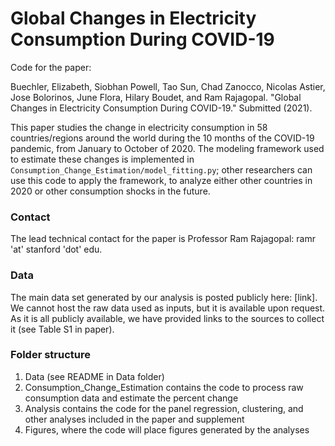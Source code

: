 # Global Changes in Electricity Consumption During COVID-19

Code for the paper:

Buechler, Elizabeth, Siobhan Powell, Tao Sun, Chad Zanocco, Nicolas Astier, Jose Bolorinos, June Flora, Hilary Boudet, and Ram Rajagopal. "Global Changes in Electricity Consumption During COVID-19." Submitted (2021).

This paper studies the change in electricity consumption in 58 countries/regions around the world during the 10 months of the COVID-19 pandemic, from January to October of 2020. The modeling framework used to estimate these changes is implemented in `Consumption_Change_Estimation/model_fitting.py`; other researchers can use this code to apply the framework, to analyze either other countries in 2020 or other consumption shocks in the future.

### Contact
The lead technical contact for the paper is Professor Ram Rajagopal: ramr 'at' stanford 'dot' edu. 

### Data
The main data set generated by our analysis is posted publicly here: [link]. We cannot host the raw data used as inputs, but it is available upon request. As it is all publicly available, we have provided links to the sources to collect it (see Table S1 in paper). 

### Folder structure 
1. Data (see README in Data folder)
2. Consumption_Change_Estimation contains the code to process raw consumption data and estimate the percent change 
3. Analysis contains the code for the panel regression, clustering, and other analyses included in the paper and supplement
4. Figures, where the code will place figures generated by the analyses

